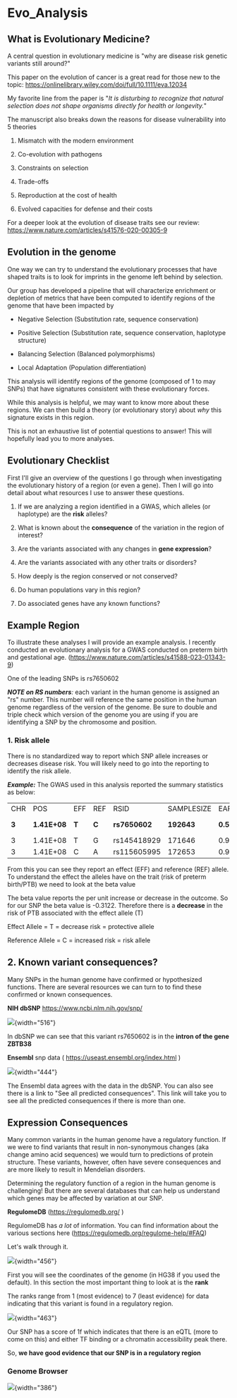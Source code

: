 # Evo_Analysis

## What is Evolutionary Medicine?

A central question in evolutionary medicine is "why are disease risk genetic variants still around?"

This paper on the evolution of cancer is a great read for those new to the topic: <https://onlinelibrary.wiley.com/doi/full/10.1111/eva.12034>

My favorite line from the paper is "*It is disturbing to recognize that natural selection does not shape organisms directly for health or longevity.*"

The manuscript also breaks down the reasons for disease vulnerability into 5 theories

1.  Mismatch with the modern environment

2.  Co-evolution with pathogens

3.  Constraints on selection

4.  Trade-offs

5.  Reproduction at the cost of health

6.  Evolved capacities for defense and their costs

For a deeper look at the evolution of disease traits see our review: <https://www.nature.com/articles/s41576-020-00305-9>

## Evolution in the genome

One way we can try to understand the evolutionary processes that have shaped traits is to look for imprints in the genome left behind by selection.

Our group has developed a pipeline that will characterize enrichment or depletion of metrics that have been computed to identify regions of the genome that have been impacted by

-   Negative Selection (Substitution rate, sequence conservation)

-   Positive Selection (Substitution rate, sequence conservation, haplotype structure)

-   Balancing Selection (Balanced polymorphisms)

-   Local Adaptation (Population differentiation)

This analysis will identify regions of the genome (composed of 1 to may SNPs) that have signatures consistent with these evolutionary forces.

While this analysis is helpful, we may want to know more about these regions. We can then build a theory (or evolutionary story) about *why* this signature exists in this region.

This is not an exhaustive list of potential questions to answer! This will hopefully lead you to more analyses.

## Evolutionary Checklist

First I'll give an overview of the questions I go through when investigating the evolutionary history of a region (or even a gene). Then I will go into detail about what resources I use to answer these questions.

1.  If we are analyzing a region identified in a GWAS, which alleles (or haplotype) are the **risk** alleles?

2.  What is known about the **consequence** of the variation in the region of interest?

3.  Are the variants associated with any changes in **gene expression**?

4.  Are the variants associated with any other traits or disorders?

5.  How deeply is the region conserved or not conserved?

6.  Do human populations vary in this region?

7.  Do associated genes have any known functions?

## Example Region

To illustrate these analyses I will provide an example analysis. I recently conducted an evolutionary analysis for a GWAS conducted on preterm birth and gestational age. (<https://www.nature.com/articles/s41588-023-01343-9>)

One of the leading SNPs is rs7650602

***NOTE on RS numbers**:* each variant in the human genome is assigned an "rs" number. This number will reference the same position in the human genome regardless of the version of the genome. Be sure to double and triple check which version of the genome you are using if you are identifying a SNP by the chromosome and position.

### 1. Risk allele

There is no standardized way to report which SNP allele increases or decreases disease risk. You will likely need to go into the reporting to identify the risk allele.

***Example:*** The GWAS used in this analysis reported the summary statistics as below:

|       |              |       |       |               |            |            |             |            |              |
|--------|---------|-----|-----|----------|----------|-------|--------|-------|--------|
| CHR   | POS          | EFF   | REF   | RSID          | SAMPLESIZE | EAF        | BETA        | SE         | pvalue       |
| **3** | **1.41E+08** | **T** | **C** | **rs7650602** | **192643** | **0.5233** | **-0.3122** | **0.0447** | **3.01E-12** |
| 3     | 1.41E+08     | T     | G     | rs145418929   | 171646     | 0.9736     | -0.2752     | 0.2375     | 0.2467       |
| 3     | 1.41E+08     | C     | A     | rs115605995   | 172653     | 0.9614     | 0.142       | 0.1156     | 0.2192       |

From this you can see they report an effect (EFF) and reference (REF) allele. To understand the effect the alleles have on the trait (risk of preterm birth/PTB) we need to look at the beta value

The beta value reports the per unit increase or decrease in the outcome. So for our SNP the beta value is -0.3122. Therefore there is a **decrease** in the risk of PTB associated with the effect allele (T)

Effect Allele = T = decrease risk = protective allele

Reference Allele = C = increased risk = risk allele

## 2. Known variant consequences?

Many SNPs in the human genome have confirmed or hypothesized functions. There are several resources we can turn to to find these confirmed or known consequences.

**NIH dbSNP** <https://www.ncbi.nlm.nih.gov/snp/>

![](images/snpdb.png){width="516"}

In dbSNP we can see that this variant rs7650602 is in the **intron of the gene ZBTB38**

**Ensembl** snp data ( <https://useast.ensembl.org/index.html> )

![](images/ensembl.png){width="444"}

The Ensembl data agrees with the data in the dbSNP. You can also see there is a link to "See all predicted consequences". This link will take you to see all the predicted consequences if there is more than one.

## Expression Consequences

Many common variants in the human genome have a regulatory function. If we were to find variants that result in non-synonymous changes (aka change amino acid sequences) we would turn to predictions of protein structure. These variants, however, often have severe consequences and are more likely to result in Mendelian disorders.

Determining the regulatory function of a region in the human genome is challenging! But there are several databases that can help us understand which genes may be affected by variation at our SNP.

**RegulomeDB** (<https://regulomedb.org/> )

RegulomeDB has *a lot* of information. You can find information about the various sections here (<https://regulomedb.org/regulome-help/#FAQ>)

Let's walk through it.

![](images/rdb1.png){width="456"}

First you will see the coordinates of the genome (in HG38 if you used the default). In this section the most important thing to look at is the **rank**

The ranks range from 1 (most evidence) to 7 (least evidence) for data indicating that this variant is found in a regulatory region.

![](images/dbrank.png){width="463"}

Our SNP has a score of 1f which indicates that there is an eQTL (more to come on this) and either TF binding or a chromatin accessibility peak there.

So, **we have good evidence that our SNP is in a regulatory region**

### Genome Browser 

![](images/genome_Browserdb.png){width="386"}
